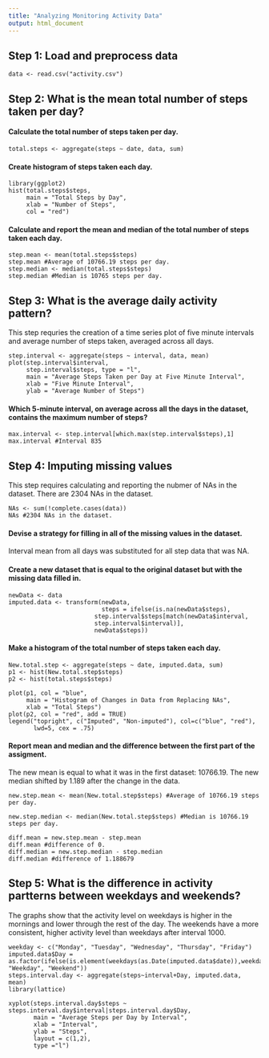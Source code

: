 ```yaml
---
title: "Analyzing Monitoring Activity Data"
output: html_document
---
```

## Step 1: Load and preprocess data
```{r 1, echo=TRUE}
data <- read.csv("activity.csv")
```
## Step 2: What is the mean total number of steps taken per day?
#### Calculate the total number of steps taken per day.
```{r 2, echo=TRUE}
total.steps <- aggregate(steps ~ date, data, sum)
```
#### Create histogram of steps taken each day.
```{r 3, echo=TRUE}
library(ggplot2)
hist(total.steps$steps, 
     main = "Total Steps by Day",
     xlab = "Number of Steps",
     col = "red")
```


#### Calculate and report the mean and median of the total number of steps taken each day. 
```{r 4, echo=TRUE}
step.mean <- mean(total.steps$steps) 
step.mean #Average of 10766.19 steps per day. 
step.median <- median(total.steps$steps) 
step.median #Median is 10765 steps per day. 
```
## Step 3: What is the average daily activity pattern?
This step requries the creation of a time series plot of five minute intervals and average number of steps taken, averaged across all days. 
```{r 5, echo=TRUE}
step.interval <- aggregate(steps ~ interval, data, mean)
plot(step.interval$interval, 
     step.interval$steps, type = "l",
     main = "Average Steps Taken per Day at Five Minute Interval",
     xlab = "Five Minute Interval",
     ylab = "Average Number of Steps")
```

#### Which 5-minute interval, on average across all the days in the dataset, contains the maximum number of steps?
```{r 6, echo=TRUE}
max.interval <- step.interval[which.max(step.interval$steps),1] 
max.interval #Interval 835 
```
## Step 4: Imputing missing values
This step requires calculating and reporting the nubmer of NAs in the dataset. There are 2304 NAs in the dataset. 
```{r 7, echo=TRUE}
NAs <- sum(!complete.cases(data)) 
NAs #2304 NAs in the dataset. 
```
#### Devise a strategy for filling in all of the missing values in the dataset.
Interval mean from all days was substituted for all step data that was NA. 
#### Create a new dataset that is equal to the original dataset but with the missing data filled in. 
```{r 8, echo=TRUE}
newData <- data
imputed.data <- transform(newData,
                          steps = ifelse(is.na(newData$steps), 
                        step.interval$steps[match(newData$interval,
                        step.interval$interval)], 
                        newData$steps))
```
#### Make a histogram of the total number of steps taken each day. 
```{r 9,fig.show="hide"}
New.total.step <- aggregate(steps ~ date, imputed.data, sum)
p1 <- hist(New.total.step$steps)
p2 <- hist(total.steps$steps)
```
```{r 10}
plot(p1, col = "blue",
     main = "Histogram of Changes in Data from Replacing NAs",
     xlab = "Total Steps")
plot(p2, col = "red", add = TRUE)
legend("topright", c("Imputed", "Non-imputed"), col=c("blue", "red"), 
       lwd=5, cex = .75)
```

#### Report mean and median and the difference between the first part of the assigment.
The new mean is equal to what it was in the first dataset: 10766.19. The new median shifted by 1.189 after the change in the data. 
```{r 11, echo=TRUE}
new.step.mean <- mean(New.total.step$steps) #Average of 10766.19 steps per day. 

new.step.median <- median(New.total.step$steps) #Median is 10766.19 steps per day. 

diff.mean = new.step.mean - step.mean
diff.mean #difference of 0. 
diff.median = new.step.median - step.median
diff.median #difference of 1.188679
```
## Step 5: What is the difference in activity partterns between weekdays and weekends?
The graphs show that the activity level on weekdays is higher in the mornings and lower through the rest of the day. The weekends have a more consistent, higher activity level than weekdays after interval 1000. 
```{r 12, echo=TRUE}
weekday <- c("Monday", "Tuesday", "Wednesday", "Thursday", "Friday")
imputed.data$Day = as.factor(ifelse(is.element(weekdays(as.Date(imputed.data$date)),weekday), "Weekday", "Weekend"))
steps.interval.day <- aggregate(steps~interval+Day, imputed.data, mean)
library(lattice)

xyplot(steps.interval.day$steps ~ steps.interval.day$interval|steps.interval.day$Day,
       main = "Average Steps per Day by Interval",
       xlab = "Interval",
       ylab = "Steps",
       layout = c(1,2),
       type ="l")
```

